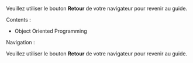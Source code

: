 
Veuillez utiliser le bouton **Retour** de votre navigateur pour revenir au
guide.


Contents :

  * Object Oriented Programming

Navigation :

Veuillez utiliser le bouton **Retour** de votre navigateur pour revenir au
guide.

